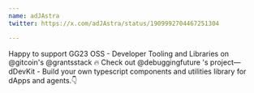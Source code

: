 ```yaml
---
name: adJAstra
twitter: https://x.com/adJAstra/status/1909992704467251304

---
```


Happy to support GG23 OSS - Developer Tooling and Libraries on 
@gitcoin's @grantsstack
 🔥
Check out @debuggingfuture 's project— dDevKit - Build your own typescript components and utilities library for dApps and agents.👇